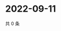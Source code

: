 # 2022-09-11

共 0 条

<!-- BEGIN WEIBO -->
<!-- 最后更新时间 Sun Sep 11 2022 03:13:14 GMT+0800 (China Standard Time) -->

<!-- END WEIBO -->
